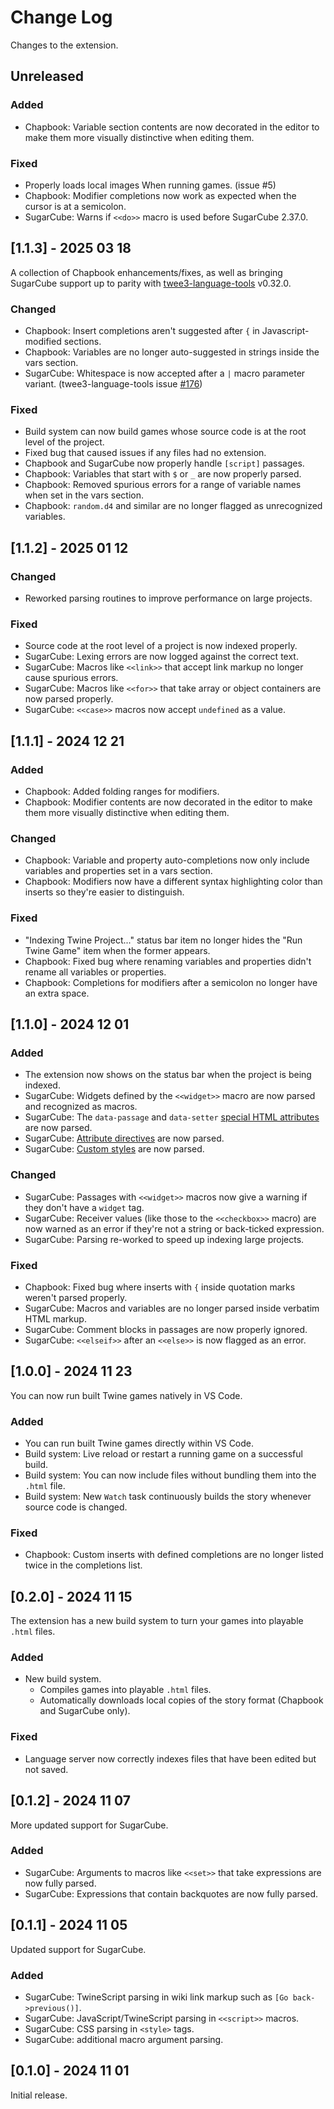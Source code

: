 # Change Log

Changes to the extension.

## Unreleased

### Added

- Chapbook: Variable section contents are now decorated in the editor to make them more visually distinctive when editing them.

### Fixed

- Properly loads local images When running games. (issue #5)
- Chapbook: Modifier completions now work as expected when the cursor is at a semicolon.
- SugarCube: Warns if `<<do>>` macro is used before SugarCube 2.37.0.

## [1.1.3] - 2025 03 18

A collection of Chapbook enhancements/fixes, as well as bringing SugarCube support up to parity with [twee3-language-tools](https://github.com/cyrusfirheir/twee3-language-tools/) v0.32.0.

### Changed

- Chapbook: Insert completions aren't suggested after `{` in Javascript-modified sections.
- Chapbook: Variables are no longer auto-suggested in strings inside the vars section.
- SugarCube: Whitespace is now accepted after a `|` macro parameter variant. (twee3-language-tools issue [#176](https://github.com/cyrusfirheir/twee3-language-tools/issues/176))

### Fixed

- Build system can now build games whose source code is at the root level of the project.
- Fixed bug that caused issues if any files had no extension.
- Chapbook and SugarCube now properly handle `[script]` passages.
- Chapbook: Variables that start with `$` or `_` are now properly parsed.
- Chapbook: Removed spurious errors for a range of variable names when set in the vars section.
- Chapbook: `random.d4` and similar are no longer flagged as unrecognized variables.

## [1.1.2] - 2025 01 12

### Changed

- Reworked parsing routines to improve performance on large projects.

### Fixed

- Source code at the root level of a project is now indexed properly.
- SugarCube: Lexing errors are now logged against the correct text.
- SugarCube: Macros like `<<link>>` that accept link markup no longer cause spurious errors.
- SugarCube: Macros like `<<for>>` that take array or object containers are now parsed properly.
- SugarCube: `<<case>>` macros now accept `undefined` as a value.

## [1.1.1] - 2024 12 21

### Added

- Chapbook: Added folding ranges for modifiers.
- Chapbook: Modifier contents are now decorated in the editor to make them more visually distinctive when editing them.

### Changed

- Chapbook: Variable and property auto-completions now only include variables and properties set in a vars section.
- Chapbook: Modifiers now have a different syntax highlighting color than inserts so they're easier to distinguish.

### Fixed

- "Indexing Twine Project..." status bar item no longer hides the "Run Twine Game" item when the former appears.
- Chapbook: Fixed bug where renaming variables and properties didn't rename all variables or properties.
- Chapbook: Completions for modifiers after a semicolon no longer have an extra space.

## [1.1.0] - 2024 12 01

### Added

- The extension now shows on the status bar when the project is being indexed.
- SugarCube: Widgets defined by the `<<widget>>` macro are now parsed and recognized as macros.
- SugarCube: The `data-passage` and `data-setter` [special HTML attributes](http://www.motoslave.net/sugarcube/2/docs/#markup-html-svg-attribute-special) are now parsed.
- SugarCube: [Attribute directives](http://www.motoslave.net/sugarcube/2/docs/#markup-html-svg-attribute-directive) are now parsed.
- SugarCube: [Custom styles](https://www.motoslave.net/sugarcube/2/docs/#markup-custom-style) are now parsed.

### Changed

- SugarCube: Passages with `<<widget>>` macros now give a warning if they don't have a `widget` tag.
- SugarCube: Receiver values (like those to the `<<checkbox>>` macro) are now warned as an error if they're not a string or back-ticked expression.
- SugarCube: Parsing re-worked to speed up indexing large projects.

### Fixed

- Chapbook: Fixed bug where inserts with `{` inside quotation marks weren't parsed properly.
- SugarCube: Macros and variables are no longer parsed inside verbatim HTML markup.
- SugarCube: Comment blocks in passages are now properly ignored.
- SugarCube: `<<elseif>>` after an `<<else>>` is now flagged as an error.

## [1.0.0] - 2024 11 23

You can now run built Twine games natively in VS Code.

### Added

- You can run built Twine games directly within VS Code.
- Build system: Live reload or restart a running game on a successful build.
- Build system: You can now include files without bundling them into the `.html` file.
- Build system: New `Watch` task continuously builds the story whenever source code is changed.

### Fixed

- Chapbook: Custom inserts with defined completions are no longer listed twice in the completions list.

## [0.2.0] - 2024 11 15

The extension has a new build system to turn your games into playable `.html` files.

### Added

- New build system.
    - Compiles games into playable `.html` files.
    - Automatically downloads local copies of the story format (Chapbook and SugarCube only).

### Fixed

- Language server now correctly indexes files that have been edited but not saved.

## [0.1.2] - 2024 11 07

More updated support for SugarCube.

### Added

- SugarCube: Arguments to macros like `<<set>>` that take expressions are now fully parsed.
- SugarCube: Expressions that contain backquotes are now fully parsed.

## [0.1.1] - 2024 11 05

Updated support for SugarCube.

### Added

- SugarCube: TwineScript parsing in wiki link markup such as `[Go back->previous()]`.
- SugarCube: JavaScript/TwineScript parsing in `<<script>>` macros.
- SugarCube: CSS parsing in `<style>` tags.
- SugarCube: additional macro argument parsing.

## [0.1.0] - 2024 11 01

Initial release.
